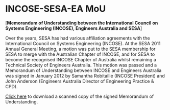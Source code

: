 # INCOSE-SESA-EA MoU

[**Memorandum of Understanding between the International Council on Systems Engineering (INCOSE), Engineers Australia and SESA**]

Over the years, SESA has had various affiliation agreements with the International Council on Systems Engineering (INCOSE). At the SESA 2011 Annual General Meeting, a motion was put to the SESA membership for SESA to merge with the Australian Chapter of INCOSE, and for SESA to become the recognised INCOSE Chapter of Australia whilst remaining a Technical Society of Engineers Australia. This motion was passed and a Memorandum of Understanding between INCOSE and Engineers Australia was signed in January 2012 by Samantha Robitaille (INCOSE President) and John Anderson (Engineers Australia Director of Engineering Practice & CPD). 

[Click here](/images/stories/Files/mou-incose-ea-sesa-signed-120120.pdf) to download a scanned copy of the signed Memorandum of Understanding.
